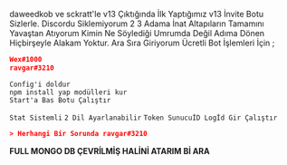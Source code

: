 daweedkob ve sckratt'le v13 Çıktığında İlk Yaptığımız v13 İnvite Botu Sizlerle.
Discordu Siklemiyorum 2 3 Adama İnat Altapıların Tamamını Yavaştan Atıyorum Kimin Ne Söylediği Umrumda Değil Adıma Dönen Hiçbirşeyle Alakam Yoktur.
Ara Sıra Giriyorum Ücretli Bot İşlemleri İçin ;
```json
Wex#1000
ravgar#3210
```

```
Config'i doldur
npm install yap modülleri kur
Start'a Bas Botu Çalıştır
```
`Stat Sistemli`
`2 Dil Ayarlanabilir`
`Token SunucuİD Logİd Gir Çalıştır`
```json
> Herhangi Bir Sorunda ravgar#3210
```
**FULL MONGO DB ÇEVRİLMİŞ HALİNİ ATARIM Bİ ARA**

